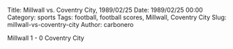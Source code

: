 Title: Millwall vs. Coventry City, 1989/02/25
Date: 1989/02/25 00:00
Category: sports
Tags: football, football scores, Millwall, Coventry City
Slug: millwall-vs-coventry-city
Author: carbonero


Millwall 1 - 0 Coventry City
